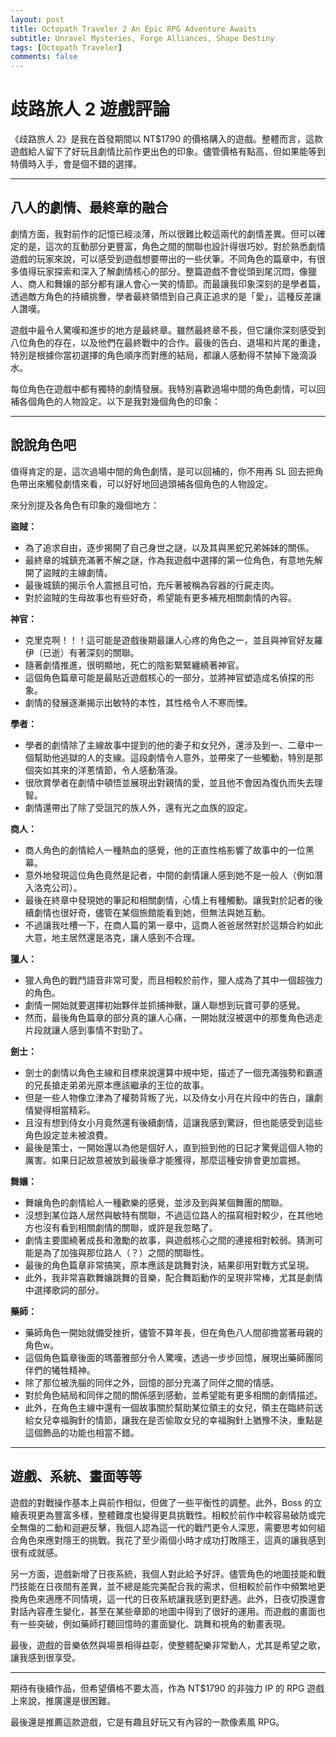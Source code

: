 ```yaml
---
layout: post
title: Octopath Traveler 2 An Epic RPG Adventure Awaits
subtitle: Unravel Mysteries, Forge Alliances, Shape Destiny
tags: [Octopath Traveler]
comments: false
---
```


# 歧路旅人 2 遊戲評論

《歧路旅人 2》是我在首發期間以 NT$1790 的價格購入的遊戲。整體而言，這款遊戲給人留下了好玩且劇情比前作更出色的印象。儘管價格有點高，但如果能等到特價時入手，會是個不錯的選擇。

---

## 八人的劇情、最終章的融合

劇情方面，我對前作的記憶已經淡薄，所以很難比較這兩代的劇情差異。但可以確定的是，這次的互動部分更豐富，角色之間的關聯也設計得很巧妙。對於熟悉劇情遊戲的玩家來說，可以感受到遊戲想要帶出的一些伏筆。不同角色的篇章中，有很多值得玩家探索和深入了解劇情核心的部分。整篇遊戲不會從頭到尾沉悶，像獵人、商人和舞孃的部分都有讓人會心一笑的情節。而最讓我印象深刻的是學者篇，透過敵方角色的持續挑釁，學者最終領悟到自己真正追求的是「愛」，這種反差讓人讚嘆。

遊戲中最令人驚嘆和進步的地方是最終章。雖然最終章不長，但它讓你深刻感受到八位角色的存在，以及他們在最終戰中的合作。最後的告白、退場和片尾的重逢，特別是根據你當初選擇的角色順序而對應的結局，都讓人感動得不禁掉下幾滴淚水。

每位角色在遊戲中都有獨特的劇情發展。我特別喜歡過場中間的角色劇情，可以回補各個角色的人物設定。以下是我對幾個角色的印象：

---

## 說說角色吧

值得肯定的是，這次過場中間的角色劇情，是可以回補的，你不用再 SL 回去把角色帶出來觸發劇情來看，可以好好地回過頭補各個角色的人物設定。

來分別提及各角色有印象的幾個地方：

**盜賊：**

- 為了追求自由，逐步揭開了自己身世之謎，以及其與黑蛇兄弟姊妹的關係。
- 最終章的城鎮充滿著不解之謎，作為我遊戲中選擇的第一位角色，有意地先解開了盜賊的主線劇情。
- 最後城鎮的揭示令人震撼且可怕，充斥著被稱為容器的行屍走肉。
- 對於盜賊的生母故事也有些好奇，希望能有更多補充相關劇情的內容。

**神官：**

- 克里克啊！！！這可能是遊戲後期最讓人心疼的角色之一，並且與神官好友羅伊（已逝）有著深刻的關聯。
- 隨著劇情推進，很明顯地，死亡的陰影緊緊纏繞著神官。
- 這個角色篇章可能是最貼近遊戲核心的一部分，並將神官塑造成名偵探的形象。
- 劇情的發展逐漸揭示出敏特的本性，其性格令人不寒而慄。

**學者：**

- 學者的劇情除了主線故事中提到的他的妻子和女兒外，還涉及到一、二章中一個幫助他逃獄的人的支線。這段劇情令人意外，並帶來了一些觸動，特別是那個突如其來的洋蔥情節，令人感動落淚。
- 很欣賞學者在劇情中頓悟並展現出對親情的愛，並且他不會因為復仇而失去理智。
- 劇情還帶出了除了受詛咒的族人外，還有光之血族的設定。

**商人：**

- 商人角色的劇情給人一種熱血的感覺，他的正直性格影響了故事中的一位黑幕。
- 意外地發現這位角色竟然是記者，中間的劇情讓人感到她不是一般人（例如潛入洛克公司）。
- 最後在終章中發現她的筆記和相關劇情，心情上有種觸動。讓我對於記者的後續劇情也很好奇，儘管在某個旅館能看到她，但無法與她互動。
- 不過讓我吐槽一下，在商人篇的第一章中，這商人爸爸居然對於這類合約如此大意，地主居然還是洛克，讓人感到不合理。

**獵人：**

- 獵人角色的戰鬥語音非常可愛，而且相較於前作，獵人成為了其中一個超強力的角色。
- 劇情一開始就要選擇初始夥伴並抓捕神獸，讓人聯想到玩寶可夢的感覺。
- 然而，最後角色篇章的部分真的讓人心痛，一開始就沒被選中的那隻角色逃走片段就讓人感到事情不對勁了。

**劍士：**

- 劍士的劇情以角色主線和目標來說還算中規中矩，描述了一個充滿強勢和霸道的兄長搶走弟弟光原本應該繼承的王位的故事。
- 但是一些人物像立津為了權勢背叛了光，以及侍女小月在片段中的告白，讓劇情變得相當精彩。
- 且沒有想到侍女小月竟然還有後續劇情，這讓我感到驚訝，但也能感受到這些角色設定並未被浪費。
- 最後是策士，一開始還以為他是個好人，直到撿到他的日記才驚覺這個人物的厲害。如果日記故意被放到最後章才能獲得，那麼這種安排會更加震撼。

**舞孃：**

- 舞孃角色的劇情給人一種歡樂的感覺，並涉及到與某個舞團的關聯。
- 沒想到某位路人居然與敏特有關聯，不過這位路人的描寫相對較少，在其他地方也沒有看到相關劇情的關聯，或許是我忽略了。
- 劇情主要圍繞著成長和激勵的故事，與遊戲核心之間的連接相對較弱。猜測可能是為了加強與那位路人（？）之間的關聯性。
- 最後的角色篇章非常搞笑，原本應該是跳舞對決，結果卻用對戰方式呈現。
- 此外，我非常喜歡舞孃跳舞的音樂，配合舞蹈動作的呈現非常棒，尤其是劇情中選擇歌詞的部分。

**藥師：**

- 藥師角色一開始就備受挫折，儘管不算年長，但在角色八人間卻擔當著母親的角色w。
- 這個角色篇章後面的瑪蕾雅部分令人驚嘆，透過一步步回憶，展現出藥師團同伴們的犧牲精神。
- 除了那位被洗腦的同伴之外，回憶的部分充滿了同伴之間的情感。
- 對於角色結局和同伴之間的關係感到感動，並希望能有更多相關的劇情描述。
- 此外，在角色主線中還有一個故事關於幫助某位領主的女兒，領主在臨終前送給女兒幸福胸針的情節，讓我在是否偷取女兒的幸福胸針上猶豫不決，重點是這個飾品的功能也相當不錯。

---

## 遊戲、系統、畫面等等

遊戲的對戰操作基本上與前作相似，但做了一些平衡性的調整。此外，Boss 的立繪表現更為豐富多樣，整體難度也變得更具挑戰性。相較於前作中較容易破防或完全無傷的二動和迴避反擊，我個人認為這一代的戰鬥更令人深思，需要思考如何組合角色來應對隱王的挑戰。我花了至少兩個小時才成功打敗隱王，這真的讓我感到很有成就感。

另一方面，遊戲新增了日夜系統，我個人對此給予好評。儘管角色的地圖技能和戰鬥技能在日夜間有差異，並不總是能完美配合我的需求，但相較於前作中頻繁地更換角色來適應不同情境，這一代的日夜系統讓我感到更舒適。此外，日夜切換還會對話內容產生變化，甚至在某些章節的地圖中得到了很好的運用。而遊戲的畫面也有一些突破，例如藥師打聽回憶時的畫面變化、跳舞和視角的動畫表現。

最後，遊戲的音樂依然與場景相得益彰，使整體配樂非常動人，尤其是希望之歌，讓我感到很享受。

---

期待有後續作品，但希望價格不要太高，作為 NT$1790 的非強力 IP 的 RPG 遊戲上來說，推廣還是很困難。

最後還是推薦這款遊戲，它是有趣且好玩又有內容的一款像素風 RPG。
